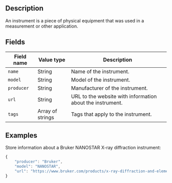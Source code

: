 ## Description
An instrument is a piece of physical equipment that was used in a measurement or other application.

## Fields
Field name | Value type | Description
-----------|------------|------------
`name` | String | Name of the instrument.
`model` | String | Model of the instrument.
`producer` | String | Manufacturer of the instrument.
`url` | String | URL to the website with information about the instrument.
`tags` | Array of strings | Tags that apply to the instrument.

## Examples

Store information about a Bruker NANOSTAR X-ray diffraction instrument:
```javascript
{
    "producer": "Bruker",
    "model": "NANOSTAR",
    "url": "https://www.bruker.com/products/x-ray-diffraction-and-elemental-analysis/x-ray-diffraction/nanostar"
}
```
